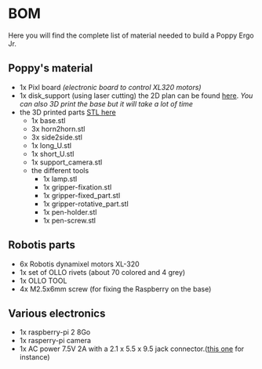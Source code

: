 # BOM

Here you will find the complete list of material needed to build a Poppy Ergo Jr.

## Poppy's material
- 1x Pixl board *(electronic board to control XL320 motors)*
- 1x disk_support (using laser cutting) the 2D plan can be found [here](https://github.com/poppy-project/poppy-ergo-jr/tree/PR_release_hardware/hardware/laser_cutting). *You can also 3D print the base but it will take a lot of time*
- the 3D printed parts [STL here](https://github.com/poppy-project/poppy-ergo-jr/tree/master/hardware/STL)
  - 1x base.stl
  - 3x horn2horn.stl
  - 3x side2side.stl
  - 1x long_U.stl
  - 1x short_U.stl
  - 1x support_camera.stl
  - the different tools
    - 1x lamp.stl
    - 1x gripper-fixation.stl
    - 1x gripper-fixed_part.stl
    - 1x gripper-rotative_part.stl
    - 1x pen-holder.stl
    - 1x pen-screw.stl

## Robotis parts
- 6x Robotis dynamixel motors XL-320
- 1x set of OLLO rivets (about 70 colored and 4 grey)
- 1x OLLO TOOL
- 4x M2.5x6mm screw (for fixing the Raspberry on the base)

## Various electronics
- 1x raspberry-pi 2 8Go
- 1x rasperry-pi camera
- 1x AC power 7.5V 2A with a 2.1 x 5.5 x 9.5 jack connector.([this one](http://fr.rs-online.com/web/p/alimentations-enfichables/7262814/?searchTerm=ECP-15-7.5E&relevancy-data=636F3D3226696E3D4931384E4B6E6F776E41734D504E266C753D6672266D6D3D6D61746368616C6C7061727469616C26706D3D5E5B5C707B4C7D5C707B4E647D2D2C2F255C2E5D2B2426706F3D313326736E3D592673743D4D414E5F504152545F4E554D4245522677633D424F5448267573743D4543502D31352D372E354526&sra=p) for instance)
